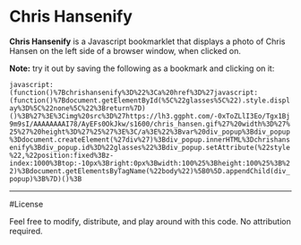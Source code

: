 # Chris Hansenify

**Chris Hansenify** is a Javascript bookmarklet that displays a photo of Chris Hansen on the left side of a browser window, when clicked on.


**Note:** try it out by saving the following as a bookmark and clicking on it:

`javascript:(function()%7Bchrishansenify%3D%22%3Ca%20href%3D%27javascript:(function()%7Bdocument.getElementById(%5C%22glasses%5C%22).style.display%3D%5C%22none%5C%22%3Breturn%7D)()%3B%27%3E%3Cimg%20src%3D%27https://lh3.ggpht.com/-0xToZLlI3Eo/Tgx1Bj9m9sI/AAAAAAAAI78/AyEFs0OkJkw/s1600/chris_hansen.gif%27%20width%3D%27%25%27%20height%3D%27%25%27%3E%3C/a%3E%22%3Bvar%20div_popup%3Bdiv_popup%3Ddocument.createElement(%27div%27)%3Bdiv_popup.innerHTML%3Dchrishansenify%3Bdiv_popup.id%3D%22glasses%22%3Bdiv_popup.setAttribute(%22style%22,%22position:fixed%3Bz-index:1000%3Btop:-10px%3Bright:0px%3Bwidth:100%25%3Bheight:100%25%3B%22)%3Bdocument.getElementsByTagName(%22body%22)%5B0%5D.appendChild(div_popup)%3B%7D)()%3B`

***
#License

Feel free to modify, distribute, and play around with this code. No attribution required.
